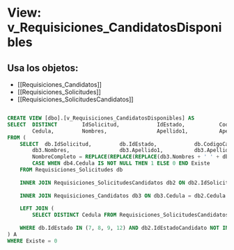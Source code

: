 # View: v_Requisiciones_CandidatosDisponibles

## Usa los objetos:
- [[Requisiciones_Candidatos]]
- [[Requisiciones_Solicitudes]]
- [[Requisiciones_SolicitudesCandidatos]]

```sql

CREATE VIEW [dbo].[v_Requisiciones_CandidatosDisponibles] AS
SELECT	DISTINCT		IdSolicitud,			IdEstado,			CodigoCargo,			IdEstadoCandidato, 
		Cedula,			Nombres,				Apellido1,			Apellido2,				NombreCompleto		
FROM (
	SELECT	db.IdSolicitud,			db.IdEstado,			db.CodigoCargo,			db2.IdEstadoCandidato, 		
		db3.Nombres,				db3.Apellido1,			db3.Apellido2,			CONVERT(BIGINT,ISNULL(db3.Cedula, 0))Cedula, 
		NombreCompleto = REPLACE(REPLACE(REPLACE(db3.Nombres + ' ' + db3.Apellido1 + ' ' + db3.Apellido2,' ','<>'),'><',''),'<>',' '), 
		CASE WHEN db4.Cedula IS NOT NULL THEN 1 ELSE 0 END Existe
	FROM Requisiciones_Solicitudes db
	
	INNER JOIN Requisiciones_SolicitudesCandidatos db2 ON db2.IdSolicitud = db.IdSolicitud
	
	INNER JOIN Requisiciones_Candidatos db3 ON db3.Cedula = db2.Cedula
	
	LEFT JOIN (
		SELECT DISTINCT Cedula FROM Requisiciones_SolicitudesCandidatos WHERE IdEstadoCandidato = 8) db4 ON db2.Cedula = db4.Cedula
	
	WHERE db.IdEstado IN (7, 8, 9, 12) AND db2.IdEstadoCandidato NOT IN (5, 8) 
) A
WHERE Existe = 0

```
